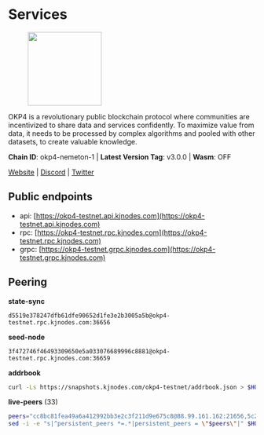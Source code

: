 # Services

<figure><img src="https://raw.githubusercontent.com/kj89/testnet_manuals/main/pingpub/logos/okp4.png" width="150" alt=""><figcaption></figcaption></figure>

OKP4 is a revolutionary public blockchain protocol where communities are incentivized to  share data and services confidently. To maximize value from data, it needs to be processed  by complex algorithms and pooled with other datasets, to create valuable knowledge.

**Chain ID**: okp4-nemeton-1 | **Latest Version Tag**: v3.0.0 | **Wasm**: OFF

[Website](https://okp4.network) | [Discord](https://discord.gg/okp4) | [Twitter](https://twitter.com/OKP4_Protocol)


## Public endpoints

* api: [https://okp4-testnet.api.kjnodes.com](https://okp4-testnet.api.kjnodes.com)
* rpc: [https://okp4-testnet.rpc.kjnodes.com](https://okp4-testnet.rpc.kjnodes.com)
* grpc: [https://okp4-testnet.grpc.kjnodes.com](https://okp4-testnet.grpc.kjnodes.com)

## Peering

**state-sync**

```text
d5519e378247dfb61dfe90652d1fe3e2b3005a5b@okp4-testnet.rpc.kjnodes.com:36656
```

**seed-node**

```text
3f472746f46493309650e5a033076689996c8881@okp4-testnet.rpc.kjnodes.com:36659
```

**addrbook**
```bash
curl -Ls https://snapshots.kjnodes.com/okp4-testnet/addrbook.json > $HOME/.okp4d/config/addrbook.json
```

**live-peers** (33)
```bash
peers="cc8bc81fea49a6a412992bb3e2c3f211d9e675c8@88.99.161.162:21656,5c2a752c9b1952dbed075c56c600c3a79b58c395@95.214.55.232:26996,ebc272824924ea1a27ea3183dd0b9ba713494f83@95.214.55.198:26996,269d246537499d05698c183497c4263e899036a4@65.108.9.164:35656,d5519e378247dfb61dfe90652d1fe3e2b3005a5b@65.109.68.190:36656,99f6675049e22a0216af0e2447e7a4c5021874cd@142.132.132.200:28656,ba469aac96159dbb49844406423180618d267007@65.108.120.21:26113,8cdeb85dada114c959c36bb59ce258c65ae3a09c@88.198.242.163:36656,b0b56d944cf1cc569a1e77e0923e075bad94d755@141.95.145.41:28656,0a961bdf4e0c23a2984d67f8d7bf7cfa85daa4e5@135.181.158.205:26656,854cc8b83a48ba4394c1940b57d0f42ec013e033@38.242.251.204:26656,84eaaf4a1149f1925afe7027eef64f2560ada09b@75.119.159.226:36656,be9841ace1d71a4c7681918ee39f5e00d8e96a82@213.239.216.252:36656,034c2fbca12a8ced548d3225bcd21bdf1216a1b3@65.109.49.163:11203,d1a0ff9bd7ea1ebd06bc7158f3523f5e557328be@163.172.131.169:26656,2bfd405e8f0f176428e2127f98b5ec53164ae1f0@142.132.149.118:26656,8a7605d8ae4338de5b7a0d5c70244ce05e377630@85.10.200.221:26656,f17338ec41b1b68b07063984feb407d9038cf78b@65.108.142.47:26616,473369a53bfa8a0ac4af5a191407b30bc82e83be@74.208.94.42:14656,2c6b5af41689145abb85f95cb49131ae9e193142@217.13.223.167:61356,f7e481df45bfbe62ea0553f5f6da34eaf4f688c3@194.34.232.225:26656,fa04503a35476204861f06b75be4839562205527@65.109.85.226:6070,74349a1cb9479b291866debe2042de8a2e88b850@65.108.233.109:17656,66a75c374c274733bfa3050277cdb43db3fcee56@147.182.229.52:26656,307fb25cd6998d0d5bd1d947571f6043c6bb4069@65.109.31.114:2280,d132ad0c5b2afd0eab2d87351eeda46dc9d69312@46.228.205.200:26656,9d1482bc31fb4578a5c7f7f65c4e0aaf2dfc2336@213.239.215.77:36656,a490691c2a423573cb93bc23b13967ed9db0e3ff@146.190.44.218:26656,c7c9c41bb9fc578c5698a427691eae259a7c81b8@51.159.153.211:36656,d4305fcb7b20dc96481a6ae6ae84f281f3413a4e@65.109.37.58:13656,11d2d5cab53f3e10bc8d91c76601d68cce33c82b@144.76.28.163:26656,5ed1edac2d35c91577b34f6002c85927027058b9@95.217.202.49:30656,9755cab2585a2794453a5b396ef13b893393366f@65.108.212.224:46673"
sed -i -e "s|^persistent_peers *=.*|persistent_peers = \"$peers\"|" $HOME/.okp4d/config/config.toml
```
